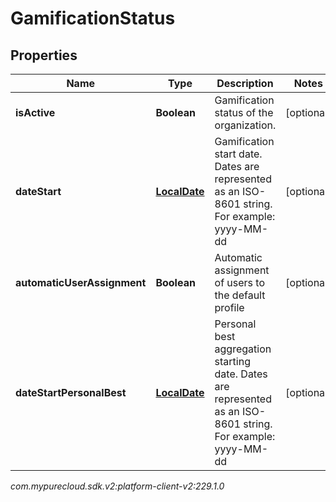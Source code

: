 # GamificationStatus


## Properties

| Name | Type | Description | Notes |
| ------------ | ------------- | ------------- | ------------- |
| **isActive** | **Boolean** | Gamification status of the organization. |  [optional] |
| **dateStart** | [**LocalDate**](LocalDate) | Gamification start date. Dates are represented as an ISO-8601 string. For example: yyyy-MM-dd |  [optional] |
| **automaticUserAssignment** | **Boolean** | Automatic assignment of users to the default profile |  [optional] |
| **dateStartPersonalBest** | [**LocalDate**](LocalDate) | Personal best aggregation starting date. Dates are represented as an ISO-8601 string. For example: yyyy-MM-dd |  [optional] |




_com.mypurecloud.sdk.v2:platform-client-v2:229.1.0_
